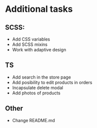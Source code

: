 # Additional tasks

## SCSS:
- Add CSS variables
- Add SCSS mixins
- Work with adaptive design
## TS
- Add search in the store page
- Add posibility to edit products in orders
- Incapsulate delete modal
- Add photos of products
## Other
- Change README.md
